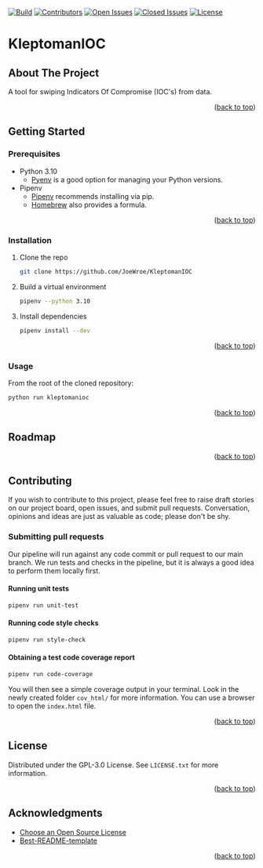 <!-- Improved compatibility of back to top link: See: https://github.com/othneildrew/Best-README-Template/pull/73 -->
<a name="readme-top"></a>

<!-- PROJECT SHIELDS -->
[![Build][build-shield]][build-url]
[![Contributors][contributors-shield]][contributors-url]
[![Open Issues][open-issues-shield]][projects-url]
[![Closed Issues][closed-issues-shield]][projects-url]
[![License][license-shield]][license-url]

# KleptomanIOC

## About The Project

A tool for swiping Indicators Of Compromise (IOC's) from data.

<p align="right">(<a href="#readme-top">back to top</a>)</p>

## Getting Started

### Prerequisites

- Python 3.10
    - [Pyenv](https://github.com/pyenv/pyenv) is a good option for managing your Python versions.
- Pipenv
    - [Pipenv](https://pipenv.pypa.io/en/latest/) recommends installing via pip.
    - [Homebrew](https://formulae.brew.sh/formula/pipenv) also provides a formula.

<p align="right">(<a href="#readme-top">back to top</a>)</p>

### Installation

1. Clone the repo
   ```sh
   git clone https://github.com/JoeWroe/KleptomanIOC
   ```

2. Build a virtual environment
   ```sh
   pipenv --python 3.10
   ```

3. Install dependencies
   ```sh
   pipenv install --dev
   ```

<p align="right">(<a href="#readme-top">back to top</a>)</p>

### Usage

From the root of the cloned repository:

```sh
python run kleptomanioc
```

<p align="right">(<a href="#readme-top">back to top</a>)</p>

## Roadmap

<p align="right">(<a href="#readme-top">back to top</a>)</p>

## Contributing

If you wish to contribute to this project, please feel free to raise draft stories on our project board, open issues, and submit pull requests. Conversation, opinions and ideas are just as valuable as code; please don't be shy.

### Submitting pull requests

Our pipeline will run against any code commit or pull request to our main branch. We run tests and checks in the pipeline, but it is always a good idea to perform them locally first.

#### Running unit tests

```sh
pipenv run unit-test
```

#### Running code style checks

```sh
pipenv run style-check
```

#### Obtaining a test code coverage report

```sh
pipenv run code-coverage
```

You will then see a simple coverage output in your terminal. Look in the newly created folder `cov_html/` for more information. You can use a browser to open the `index.html` file.

<p align="right">(<a href="#readme-top">back to top</a>)</p>

## License

Distributed under the GPL-3.0 License. See `LICENSE.txt` for more information.

<p align="right">(<a href="#readme-top">back to top</a>)</p>

## Acknowledgments

* [Choose an Open Source License](https://choosealicense.com)
* [Best-README-template](https://github.com/othneildrew/Best-README-Template)

<p align="right">(<a href="#readme-top">back to top</a>)</p>

<!-- MARKDOWN LINKS & IMAGES -->
<!-- https://www.markdownguide.org/basic-syntax/#reference-style-links -->
[build-shield]: https://img.shields.io/github/actions/workflow/status/JoeWroe/KleptomanIOC/build_and_test.yml?style=for-the-badge
[build-url]: https://github.com/JoeWroe/KleptomanIOC/actions/workflows/build_and_test.yml
[contributors-shield]: https://img.shields.io/github/contributors/JoeWroe/KleptomanIOC?color=informational&style=for-the-badge
[contributors-url]: https://github.com/JoeWroe/KleptomanIOC/graphs/contributors
[open-issues-shield]: https://img.shields.io/github/issues/JoeWroe/KleptomanIOC?style=for-the-badge
[closed-issues-shield]: https://img.shields.io/github/issues-closed/JoeWroe/KleptomanIOC?style=for-the-badge
[projects-url]: https://github.com/users/JoeWroe/projects/1/views/1
[license-shield]: https://img.shields.io/github/license/JoeWroe/KleptomanIOC?style=for-the-badge
[license-url]: https://github.com/JoeWroe/KleptomanIOC/blob/main/LICENSE
